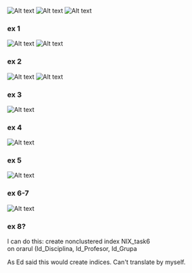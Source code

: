 ![Alt text](https://github.com/JingoBongo/BD-Lab-2-in-documents-/blob/master/BD-lab-6/task1.PNG)
![Alt text](https://github.com/JingoBongo/BD-Lab-2-in-documents-/blob/master/BD-lab-6/task2.PNG)
![Alt text](https://github.com/JingoBongo/BD-Lab-2-in-documents-/blob/master/BD-lab-6/task3.PNG)
 ### ex 1
![Alt text](https://github.com/JingoBongo/BD-Lab-2-in-documents-/blob/master/BD-lab-6/ex1script.PNG)
![Alt text]()
 ### ex 2
![Alt text](https://github.com/JingoBongo/BD-Lab-2-in-documents-/blob/master/BD-lab-6/ex2aScript.PNG)
![Alt text](https://github.com/JingoBongo/BD-Lab-2-in-documents-/blob/master/BD-lab-6/ex2aResult.PNG)
 ### ex 3 
![Alt text](https://github.com/JingoBongo/BD-Lab-2-in-documents-/blob/master/BD-lab-6/ex3.PNG)
 ### ex 4
![Alt text](https://github.com/JingoBongo/BD-Lab-2-in-documents-/blob/master/BD-lab-6/ex4.PNG)
 ### ex 5
![Alt text](https://github.com/JingoBongo/BD-Lab-2-in-documents-/blob/master/BD-lab-6/ex5.PNG)
 ### ex 6-7
![Alt text](https://github.com/JingoBongo/BD-Lab-2-in-documents-/blob/master/BD-lab-6/ex6-7.PNG)
 ### ex 8?

I can do this: 
create nonclustered index NIX_task6  
    on orarul (Id_Disciplina, Id_Profesor, Id_Grupa
    
As Ed said this would create indices. Can't translate by myself.
